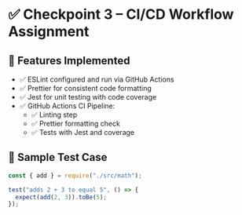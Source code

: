 # ✅ Checkpoint 3 – CI/CD Workflow Assignment

## 🔧 Features Implemented

- ✅ ESLint configured and run via GitHub Actions
- ✅ Prettier for consistent code formatting
- ✅ Jest for unit testing with code coverage
- ✅ GitHub Actions CI Pipeline:
  - ✅ Linting step
  - ✅ Prettier formatting check
  - ✅ Tests with Jest and coverage

## 🧪 Sample Test Case

```js
const { add } = require("./src/math");

test("adds 2 + 3 to equal 5", () => {
  expect(add(2, 3)).toBe(5);
});
```
